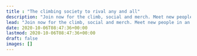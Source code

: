 ```yaml
---
title : "The climbing society to rival any and all"
description: "Join now for the climb, social and merch. Meet new people in an interesting environment inclusive to all"
lead: "Join now for the climb, social and merch. Meet new people in an interesting environment inclusive to all"
date: 2020-10-06T08:47:36+00:00
lastmod: 2020-10-06T08:47:36+00:00
draft: false
images: []
---
```

